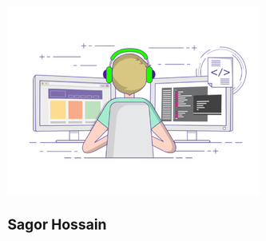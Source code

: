 
<img src="https://github.com/SagorHK/SagorHK.Github.io/blob/d6c0d818e9b9936905abecdb97553f240181fbd5/gif3.gif?raw=true"> 


# Sagor Hossain
